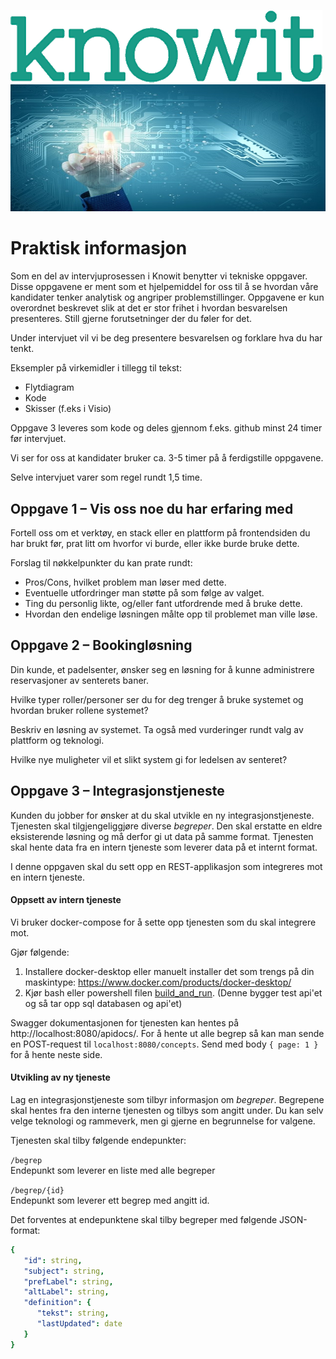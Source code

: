 ![Knowit.png](../Knowit.png)
![Technology.png](../Technology.png)

# Praktisk informasjon

Som en del av intervjuprosessen i Knowit benytter vi tekniske oppgaver. Disse oppgavene er ment som et hjelpemiddel for oss til å se hvordan våre kandidater tenker analytisk og angriper problemstillinger. Oppgavene er kun overordnet beskrevet slik at det er stor frihet i hvordan besvarelsen presenteres. Still gjerne forutsetninger der du føler for det.

Under intervjuet vil vi be deg presentere besvarelsen og forklare hva du har tenkt.

Eksempler på virkemidler i tillegg til tekst:

-   Flytdiagram
-   Kode
-   Skisser (f.eks i Visio)

Oppgave 3 leveres som kode og deles gjennom f.eks. github minst 24 timer før intervjuet.

Vi ser for oss at kandidater bruker ca. 3-5 timer på å ferdigstille oppgavene.

Selve intervjuet varer som regel rundt 1,5 time.

## Oppgave 1 – Vis oss noe du har erfaring med

Fortell oss om et verktøy, en stack eller en plattform på frontendsiden du har brukt før, prat litt om hvorfor vi burde, eller ikke burde bruke dette.

Forslag til nøkkelpunkter du kan prate rundt:

-   Pros/Cons, hvilket problem man løser med dette.
-   Eventuelle utfordringer man støtte på som følge av valget.
-   Ting du personlig likte, og/eller fant utfordrende med å bruke dette.
-   Hvordan den endelige løsningen målte opp til problemet man ville løse.

## Oppgave 2 – Bookingløsning

Din kunde, et padelsenter, ønsker seg en løsning for å kunne administrere reservasjoner av senterets baner.

Hvilke typer roller/personer ser du for deg trenger å bruke systemet og hvordan bruker rollene systemet?

Beskriv en løsning av systemet. Ta også med vurderinger rundt valg av plattform og teknologi.

Hvilke nye muligheter vil et slikt system gi for ledelsen av senteret?

## Oppgave 3 – Integrasjonstjeneste

Kunden du jobber for ønsker at du skal utvikle en ny integrasjonstjeneste. Tjenesten skal tilgjengeliggjøre diverse _begreper_. Den skal erstatte en eldre eksisterende løsning og må derfor gi ut data på samme format. Tjenesten skal hente data fra en intern tjeneste som leverer data på et internt format.

I denne oppgaven skal du sett opp en REST-applikasjon som integreres mot en intern tjeneste.


#### Oppsett av intern tjeneste
Vi bruker docker-compose for å sette opp tjenesten som du skal integrere mot.

Gjør følgende:

1. Installere docker-desktop eller manuelt installer det som trengs på din maskintype:
   https://www.docker.com/products/docker-desktop/
2. Kjør bash eller powershell filen [build_and_run](../Backend/build_and_run.sh).
   (Denne bygger test api'et og så tar opp sql databasen og api'et)

Swagger dokumentasjonen for tjenesten kan hentes på http://localhost:8080/apidocs/.
For å hente ut alle begrep så kan man sende en POST-request til `localhost:8080/concepts`. Send med body `{ page: 1 }` for å hente neste side.

#### Utvikling av ny tjeneste

Lag en integrasjonstjeneste som tilbyr informasjon om _begreper_. Begrepene skal hentes fra den interne tjenesten og tilbys som angitt under.
Du kan selv velge teknologi og rammeverk, men gi gjerne en begrunnelse for valgene.

Tjenesten skal tilby følgende endepunkter:

`/begrep`  
Endepunkt som leverer en liste med alle begreper

`/begrep/{id}`  
Endepunkt som leverer ett begrep med angitt id.

Det forventes at endepunktene skal tilby begreper med følgende JSON-format:
```yaml
{
   "id": string,
   "subject": string,
   "prefLabel": string,
   "altLabel": string,
   "definition": { 
      "tekst": string,
      "lastUpdated": date 
   }
}
```
